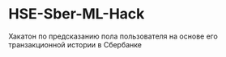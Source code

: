 # HSE-Sber-ML-Hack
Хакатон по предсказанию пола пользователя на основе его транзакционной истории в Сбербанке
